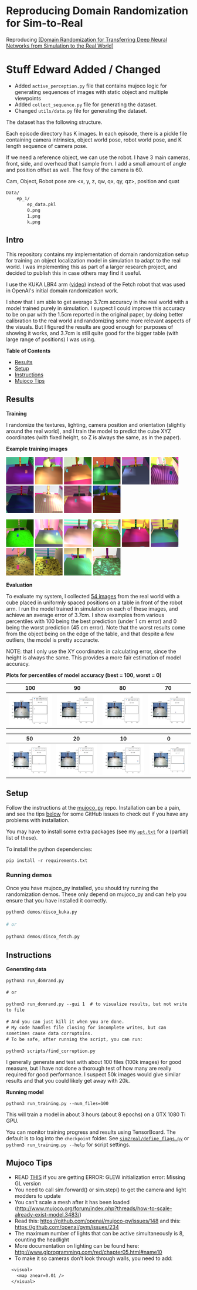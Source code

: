# Reproducing Domain Randomization for Sim-to-Real
Reproducing [[Domain Randomization for Transferring Deep Neural Networks from Simulation to the Real World]](https://arxiv.org/abs/1703.06907)

# Stuff Edward Added / Changed
- Added `active_perception.py` file that contains mujoco logic for generating sequences of images with static object and multiple viewpoints
- Added `collect_sequence.py` file for generating the dataset.
- Changed `utils/data.py` file for generating the dataset.

The dataset has the following structure.

Each episode directory has K images. In each episode, there is a pickle file
containing camera intrinsics, object world pose, robot world pose, and K length sequence of camera pose.

If we need a reference object, we can use the robot. I have 3 main cameras, front, side, and overhead that I sample from. I add a small amount of angle and position offset as well. The fovy of the camera is 60.

Cam, Object, Robot pose are <x, y, z, qw, qx, qy, qz>, position and quat
```
Data/
    ep_1/
        ep_data.pkl
        0.png
        1.png
        k.png
```

## Intro

This repository contains my implementation of domain randomization setup
for training an object localization model in simulation to adapt to the real
world.  I was implementing this as part of a larger research project, and decided
to publish this in case others may find it useful.

I use the KUKA LBR4 arm ([video](https://youtu.be/wu7q5IZRJTA)) instead of the Fetch
robot that was used in OpenAI's initial domain randomization work.

I show that I am able to get average 3.7cm accuracy in the real world
with a model trained purely in simulation.  I suspect I could improve
this accuracy to be on par with the 1.5cm reported in the original paper,
by doing better calibration to the real world and randomizing some more relevant
aspects of the visuals.  But I figured the results are good enough for purposes
of showing it works, and 3.7cm is still quite good for the bigger table
(with large range of positions) I was using.


**Table of Contents**
- [Results](#results)
- [Setup](#setup)
- [Instructions](#instructions)
- [Mujoco Tips](#mujoco-tips)



## Results

**Training**

I randomize the textures, lighting, camera position and orientation (slightly around
the real world), and I train the model to predict the cube XYZ coordinates (with
fixed height, so Z is always the same, as in the paper).

**Example training images**

<img src='./assets/example_sim/1.png' width="75"/> <img src='./assets/example_sim/2.png' width="75"/>
<img src='./assets/example_sim/3.png' width="75"/>
<img src='./assets/example_sim/4.png' width="75"/>
<img src='./assets/example_sim/5.png' width="75"/>
<img src='./assets/example_sim/6.png' width="75"/>
<img src='./assets/example_sim/7.png' width="75"/>
<img src='./assets/example_sim/8.png' width="75"/>
<img src='./assets/example_sim/9.png' width="75"/>
<img src='./assets/example_sim/10.png' width="75"/>

<img src='./assets/example_sim/11.png' width="75"/> <img src='./assets/example_sim/12.png' width="75"/>
<img src='./assets/example_sim/13.png' width="75"/>
<img src='./assets/example_sim/14.png' width="75"/>
<img src='./assets/example_sim/15.png' width="75"/>
<img src='./assets/example_sim/16.png' width="75"/>
<img src='./assets/example_sim/17.png' width="75"/>
<img src='./assets/example_sim/18.png' width="75"/>
<img src='./assets/example_sim/19.png' width="75"/>
<img src='./assets/example_sim/20.png' width="75"/>


**Evaluation**

To evaluate my system, I collected [54 images](./data/real) from the real world
with a cube placed in uniformly spaced positions on a table in front of the
robot arm.  I run the model trained in simulation on each of these images,
and achieve an average error of 3.7cm.  I show examples from various
percentiles with 100 being the best prediction (under 1 cm error) and 0
being the worst prediction (45 cm error).  Note that the worst results come from
the object being on the edge of the table, and that despite a few outliers,
the model is pretty accuracte.

NOTE: that I only use the XY coordinates in calculating error, since the height
is always the same. This provides a more fair estimation of model accuracy.


**Plots for percentiles of model accuracy (best = 100, worst = 0)**

100 |  90 |  80  | 70
:------:|:---------:|:----------:|:----:|
![](/assets/percentiles/100.png)  |  ![](/assets/percentiles/90.png) | ![](/assets/percentiles/80.png) | ![](/assets/percentiles/70.png)

50 |  20 |  10  | 0
:------:|:---------:|:----------:|:----:|
![](/assets/percentiles/50.png)  |  ![](/assets/percentiles/20.png) | ![](/assets/percentiles/10.png) | ![](/assets/percentiles/0.png)



## Setup

Follow the instructions at the [mujoco\_py](https://github.com/openai/mujoco-py)
repo.  Installation can be a pain, and see the tips [below](#mujoco) for some GitHub
issues to check out if you have any problems with installation.

You may have to install some extra packages (see my [`apt.txt`](./apt.txt) for
a (partial) list of these).


To install the python dependencies:
```
pip install -r requirements.txt
```

### Running demos

Once you have mujoco\_py installed, you should try running the randomization demos.
These only depend on mujoco\_py and can help you ensure that you have installed
it correctly.

```python
python3 demos/disco_kuka.py

# or

python3 demos/disco_fetch.py
```



## Instructions

**Generating data**
```
python3 run_domrand.py

# or

python3 run_domrand.py --gui 1  # to visualize results, but not write to file

# And you can just kill it when you are done.
# My code handles file closing for imcomplete writes, but can sometimes cause data corruptoins.
# To be safe, after running the script, you can run:

python3 scripts/find_corruption.py
```
I generally generate and test with about 100 files (100k images) for good
measure, but I have not done a thorough test of how many are really required
for good performance.  I suspect 50k images would give similar results and that
you could likely get away with 20k.


**Running model**

```
python3 run_training.py --num_files=100
```

This will train a model in about 3 hours (about 8 epochs) on a GTX 1080 Ti GPU.

You can monitor training progress and results using TensorBoard. The default
is to log into the `checkpoint` folder.  See [`sim2real/define_flags.py`](./sim2real/define_flags.py) or
`python3 run_training.py --help` for script settings.


<a name="mujoco"></a>

## Mujoco Tips
- READ [THIS](https://github.com/openai/mujoco-py/pull/145#issuecomment-356938564) if you are getting ERROR: GLEW initialization error: Missing GL version
- You need to call sim.forward() or sim.step() to get the camera and light modders to update
- You can't scale a mesh after it has been loaded (http://www.mujoco.org/forum/index.php?threads/how-to-scale-already-exist-model.3483/)
- Read this: https://github.com/openai/mujoco-py/issues/148 and this: https://github.com/openai/gym/issues/234
- The maximum number of lights that can be active simultaneously is 8, counting the headlight
- More documentation on lighting can be found here: http://www.glprogramming.com/red/chapter05.html#name10
- To make it so cameras don't look through walls, you need to add:

```
  <visual>
    <map znear=0.01 />
  </visual>
```

